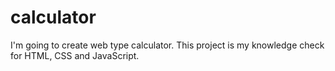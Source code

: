 # calculator
I'm going to create web type calculator. This project is my knowledge check for HTML, CSS and JavaScript.

